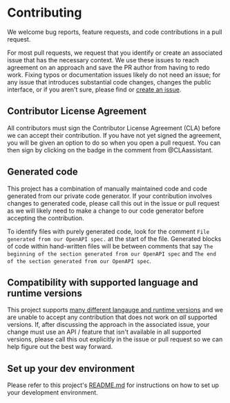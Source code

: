 
# Contributing

We welcome bug reports, feature requests, and code contributions in a pull request.

For most pull requests, we request that you identify or create an associated issue that has the necessary context. We use these issues to reach agreement on an approach and save the PR author from having to redo work. Fixing typos or documentation issues likely do not need an issue; for any issue that introduces substantial code changes, changes the public interface, or if you aren't sure, please find or [create an issue](https://www.github.com/stripe/stripe-ruby/issues/new/choose).

## Contributor License Agreement

All contributors must sign the Contributor License Agreement (CLA) before we can accept their contribution. If you have not yet signed the agreement, you will be given an option to do so when you open a pull request. You can then sign by clicking on the badge in the comment from @CLAassistant.

## Generated code

This project has a combination of manually maintained code and code generated from our private code generator. If your contribution involves changes to generated code, please call this out in the issue or pull request as we will likely need to make a change to our code generator before accepting the contribution.

To identify files with purely generated code, look for the comment `File generated from our OpenAPI spec.` at the start of the file. Generated blocks of code within hand-written files will be between comments that say `The beginning of the section generated from our OpenAPI spec` and `The end of the section generated from our OpenAPI spec`.

## Compatibility with supported language and runtime versions

This project supports [many different langauge and runtime versions](README.md#requirements) and we are unable to accept any contribution that does not work on _all_ supported versions. If, after discussing the approach in the associated issue, your change must use an API / feature that isn't available in all supported versions, please call this out explicitly in the issue or pull request so we can help figure out the best way forward.

## Set up your dev environment

Please refer to this project's [README.md](README.md#development) for instructions on how to set up your development environment.


